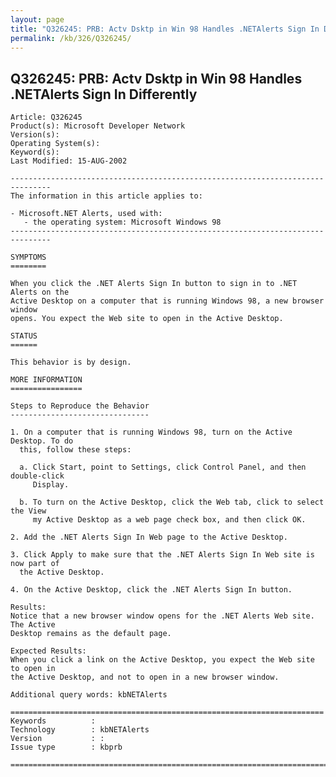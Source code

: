 ```yaml
---
layout: page
title: "Q326245: PRB: Actv Dsktp in Win 98 Handles .NETAlerts Sign In Differently"
permalink: /kb/326/Q326245/
---
```


## Q326245: PRB: Actv Dsktp in Win 98 Handles .NETAlerts Sign In Differently

	Article: Q326245
	Product(s): Microsoft Developer Network
	Version(s): 
	Operating System(s): 
	Keyword(s): 
	Last Modified: 15-AUG-2002
	
	-------------------------------------------------------------------------------
	The information in this article applies to:
	
	- Microsoft.NET Alerts, used with:
	   - the operating system: Microsoft Windows 98 
	-------------------------------------------------------------------------------
	
	SYMPTOMS
	========
	
	When you click the .NET Alerts Sign In button to sign in to .NET Alerts on the
	Active Desktop on a computer that is running Windows 98, a new browser window
	opens. You expect the Web site to open in the Active Desktop.
	
	STATUS
	======
	
	This behavior is by design.
	
	MORE INFORMATION
	================
	
	Steps to Reproduce the Behavior
	-------------------------------
	
	1. On a computer that is running Windows 98, turn on the Active Desktop. To do
	  this, follow these steps:
	
	  a. Click Start, point to Settings, click Control Panel, and then double-click
	     Display.
	
	  b. To turn on the Active Desktop, click the Web tab, click to select the View
	     my Active Desktop as a web page check box, and then click OK.
	
	2. Add the .NET Alerts Sign In Web page to the Active Desktop.
	
	3. Click Apply to make sure that the .NET Alerts Sign In Web site is now part of
	  the Active Desktop.
	
	4. On the Active Desktop, click the .NET Alerts Sign In button.
	
	Results:
	Notice that a new browser window opens for the .NET Alerts Web site. The Active
	Desktop remains as the default page.
	
	Expected Results:
	When you click a link on the Active Desktop, you expect the Web site to open in
	the Active Desktop, and not to open in a new browser window.
	
	Additional query words: kbNETAlerts
	
	======================================================================
	Keywords          :  
	Technology        : kbNETAlerts
	Version           : :
	Issue type        : kbprb
	
	=============================================================================
	
